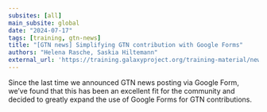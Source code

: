 ```yaml
---
subsites: [all]
main_subsite: global
date: "2024-07-17"
tags: [training, gtn-news]
title: "[GTN news] Simplifying GTN contribution with Google Forms"
authors: "Helena Rasche, Saskia Hiltemann"
external_url: 'https://training.galaxyproject.org/training-material/news/2024/07/17/google-forms.html'
---
```


Since the last time we announced GTN news posting via Google Form, we’ve found that this has been an excellent fit for the community and decided to greatly expand the use of Google Forms for GTN contributions.

